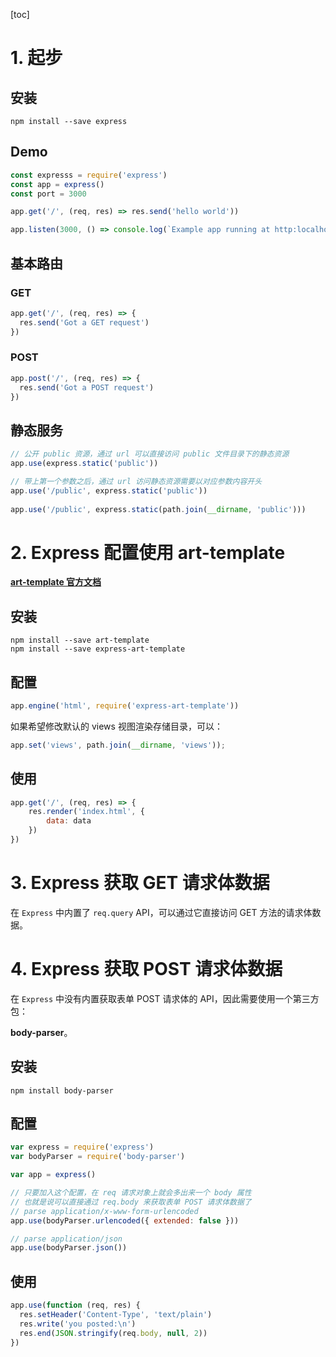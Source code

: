 [toc]

# 1. 起步

## 安装

```shell
npm install --save express
```

## Demo

```js
const expresss = require('express')
const app = express()
const port = 3000

app.get('/', (req, res) => res.send('hello world'))

app.listen(3000, () => console.log(`Example app running at http:localhost/${port}`))
```

## 基本路由

### GET

```js
app.get('/', (req, res) => {
  res.send('Got a GET request')
})
```

### POST

```js
app.post('/', (req, res) => {
  res.send('Got a POST request')
})
```

## 静态服务

```js
// 公开 public 资源，通过 url 可以直接访问 public 文件目录下的静态资源
app.use(express.static('public'))

// 带上第一个参数之后，通过 url 访问静态资源需要以对应参数内容开头
app.use('/public', express.static('public'))
 
app.use('/public', express.static(path.join(__dirname, 'public')))
```

# 2. Express 配置使用 art-template

**[art-template 官方文档](https://aui.github.io/art-template/express/)**

## 安装

```shell
npm install --save art-template
npm install --save express-art-template
```

## 配置

```js
app.engine('html', require('express-art-template'))
```

如果希望修改默认的 views 视图渲染存储目录，可以：

```js
app.set('views', path.join(__dirname, 'views'));
```

## 使用

```js
app.get('/', (req, res) => {
	res.render('index.html', {
		data: data
	})
})
```

# 3. Express 获取 GET 请求体数据

在 `Express` 中内置了 `req.query` API，可以通过它直接访问 GET 方法的请求体数据。

# 4. Express 获取 POST 请求体数据

在 `Express` 中没有内置获取表单 POST 请求体的 API，因此需要使用一个第三方包：

**body-parser**。

## 安装

```shell
npm install body-parser
```

## 配置

```javascript
var express = require('express')
var bodyParser = require('body-parser')

var app = express()

// 只要加入这个配置，在 req 请求对象上就会多出来一个 body 属性
// 也就是说可以直接通过 req.body 来获取表单 POST 请求体数据了
// parse application/x-www-form-urlencoded
app.use(bodyParser.urlencoded({ extended: false }))

// parse application/json
app.use(bodyParser.json())
```

## 使用

```js
app.use(function (req, res) {
  res.setHeader('Content-Type', 'text/plain')
  res.write('you posted:\n')
  res.end(JSON.stringify(req.body, null, 2))
})
```

